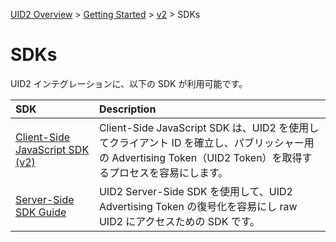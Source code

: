 [UID2 Overview](../../../README.md) > [Getting Started](../../README.md) > [v2](../summary-doc-v2.md) > SDKs

# SDKs

UID2 インテグレーションに、以下の SDK が利用可能です。

| SDK                                                        | Description                                                                                                                                                  |
| :--------------------------------------------------------- | :----------------------------------------------------------------------------------------------------------------------------------------------------------- |
| [Client-Side JavaScript SDK (v2)](client-side-identity.md) | Client-Side JavaScript SDK は、UID2 を使用してクライアント ID を確立し、パブリッシャー用の Advertising Token（UID2 Token）を取得するプロセスを容易にします。 |
| [Server-Side SDK Guide](dsp-client-v1-overview.md)         | UID2 Server-Side SDK を使用して、UID2 Advertising Token の復号化を容易にし raw UID2 にアクセスための SDK です。                                              |
